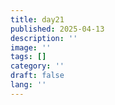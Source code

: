 ```yaml
---
title: day21
published: 2025-04-13
description: ''
image: ''
tags: []
category: ''
draft: false 
lang: ''
---
```

